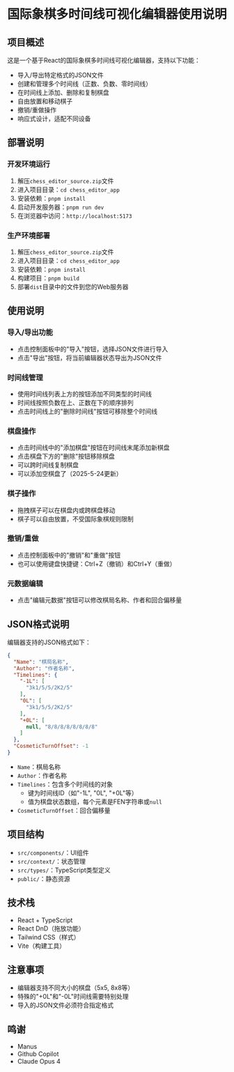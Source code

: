 # 国际象棋多时间线可视化编辑器使用说明

## 项目概述

这是一个基于React的国际象棋多时间线可视化编辑器，支持以下功能：

- 导入/导出特定格式的JSON文件
- 创建和管理多个时间线（正数、负数、零时间线）
- 在时间线上添加、删除和复制棋盘
- 自由放置和移动棋子
- 撤销/重做操作
- 响应式设计，适配不同设备

## 部署说明

### 开发环境运行

1. 解压`chess_editor_source.zip`文件
2. 进入项目目录：`cd chess_editor_app`
3. 安装依赖：`pnpm install`
4. 启动开发服务器：`pnpm run dev`
5. 在浏览器中访问：`http://localhost:5173`

### 生产环境部署

1. 解压`chess_editor_source.zip`文件
2. 进入项目目录：`cd chess_editor_app`
3. 安装依赖：`pnpm install`
4. 构建项目：`pnpm build`
5. 部署`dist`目录中的文件到您的Web服务器

## 使用说明

### 导入/导出功能

- 点击控制面板中的"导入"按钮，选择JSON文件进行导入
- 点击"导出"按钮，将当前编辑器状态导出为JSON文件

### 时间线管理

- 使用时间线列表上方的按钮添加不同类型的时间线
- 时间线按照负数在上、正数在下的顺序排列
- 点击时间线上的"删除时间线"按钮可移除整个时间线

### 棋盘操作

- 点击时间线中的"添加棋盘"按钮在时间线末尾添加新棋盘
- 点击棋盘下方的"删除"按钮移除棋盘
- 可以跨时间线复制棋盘
- 可以添加空棋盘了（2025-5-24更新）

### 棋子操作

- 拖拽棋子可以在棋盘内或跨棋盘移动
- 棋子可以自由放置，不受国际象棋规则限制

### 撤销/重做

- 点击控制面板中的"撤销"和"重做"按钮
- 也可以使用键盘快捷键：Ctrl+Z（撤销）和Ctrl+Y（重做）

### 元数据编辑

- 点击"编辑元数据"按钮可以修改棋局名称、作者和回合偏移量

## JSON格式说明

编辑器支持的JSON格式如下：

```json
{
  "Name": "棋局名称",
  "Author": "作者名称",
  "Timelines": {
    "-1L": [
      "3k1/5/5/2K2/5"
    ],
    "0L": [
      "3k1/5/5/2K2/5"
    ],
    "+0L": [
      null, "8/8/8/8/8/8/8/8"
    ]
  },
  "CosmeticTurnOffset": -1
}
```

- `Name`：棋局名称
- `Author`：作者名称
- `Timelines`：包含多个时间线的对象
  - 键为时间线ID（如"-1L", "0L", "+0L"等）
  - 值为棋盘状态数组，每个元素是FEN字符串或`null`
- `CosmeticTurnOffset`：回合偏移量

## 项目结构

- `src/components/`：UI组件
- `src/context/`：状态管理
- `src/types/`：TypeScript类型定义
- `public/`：静态资源

## 技术栈

- React + TypeScript
- React DnD（拖放功能）
- Tailwind CSS（样式）
- Vite（构建工具）

## 注意事项

- 编辑器支持不同大小的棋盘（5x5, 8x8等）
- 特殊的"+0L"和"-0L"时间线需要特别处理
- 导入的JSON文件必须符合指定格式

## 鸣谢

- Manus
- Github Copilot
- Claude Opus 4
